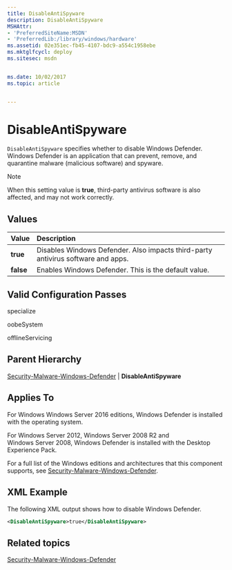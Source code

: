 ```yaml
---
title: DisableAntiSpyware
description: DisableAntiSpyware
MSHAttr:
- 'PreferredSiteName:MSDN'
- 'PreferredLib:/library/windows/hardware'
ms.assetid: 02e351ec-fb45-4107-bdc9-a554c1958ebe
ms.mktglfcycl: deploy
ms.sitesec: msdn


ms.date: 10/02/2017
ms.topic: article


---
```

# DisableAntiSpyware

`DisableAntiSpyware` specifies whether to disable Windows Defender. Windows Defender is an application that can prevent, remove, and quarantine malware (malicious software) and spyware.

> [!Note]
> When this setting value is **true**, third-party antivirus software is also affected, and may not work correctly.

## Values

| Value              | Description                                                                      |
|:-------------------|:---------------------------------------------------------------------------------|
| **true**           | Disables Windows Defender. Also impacts third-party antivirus software and apps. |
| **false**          | Enables Windows Defender. This is the default value.                             |

## Valid Configuration Passes

specialize

oobeSystem

offlineServicing

## Parent Hierarchy

[Security-Malware-Windows-Defender](security-malware-windows-defender.md) | **DisableAntiSpyware**

## Applies To

For Windows Windows Server 2016 editions, Windows Defender is installed with the operating system.

For Windows Server 2012, Windows Server 2008 R2 and Windows Server 2008, Windows Defender is installed with the Desktop Experience Pack.

For a full list of the Windows editions and architectures that this component supports, see [Security-Malware-Windows-Defender](security-malware-windows-defender.md).

## XML Example

The following XML output shows how to disable Windows Defender.

```xml
<DisableAntiSpyware>true</DisableAntiSpyware>
```

## Related topics

[Security-Malware-Windows-Defender](security-malware-windows-defender.md)
